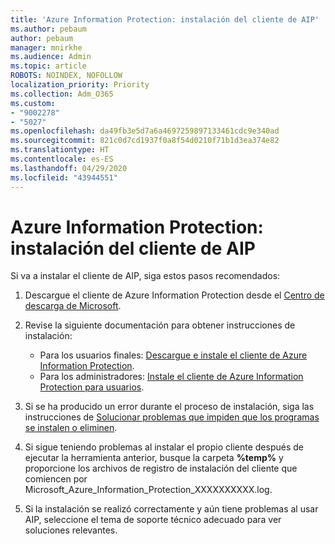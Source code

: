 ```yaml
---
title: 'Azure Information Protection: instalación del cliente de AIP'
ms.author: pebaum
author: pebaum
manager: mnirkhe
ms.audience: Admin
ms.topic: article
ROBOTS: NOINDEX, NOFOLLOW
localization_priority: Priority
ms.collection: Adm_O365
ms.custom:
- "9002278"
- "5027"
ms.openlocfilehash: da49fb3e5d7a6a4697259897133461cdc9e340ad
ms.sourcegitcommit: 821c0d7cd1937f0a8f54d0210f71b1d3ea374e82
ms.translationtype: HT
ms.contentlocale: es-ES
ms.lasthandoff: 04/29/2020
ms.locfileid: "43944551"
---
```

# <a name="azure-information-protection-aip-client-installation"></a>Azure Information Protection: instalación del cliente de AIP

Si va a instalar el cliente de AIP, siga estos pasos recomendados:

1. Descargue el cliente de Azure Information Protection desde el [Centro de descarga de Microsoft](https://www.microsoft.com/download/details.aspx?id=53018).

2. Revise la siguiente documentación para obtener instrucciones de instalación:

    - Para los usuarios finales: [Descargue e instale el cliente de Azure Information Protection](https://docs.microsoft.com/azure/information-protection/rms-client/install-client-app).
    - Para los administradores: [Instale el cliente de Azure Information Protection para usuarios](https://docs.microsoft.com/azure/information-protection/rms-client/client-admin-guide-install).

3. Si se ha producido un error durante el proceso de instalación, siga las instrucciones de [Solucionar problemas que impiden que los programas se instalen o eliminen](https://support.microsoft.com/help/17588/windows-fix-problems-that-block-programs-being-installed-or-removed).

4. Si sigue teniendo problemas al instalar el propio cliente después de ejecutar la herramienta anterior, busque la carpeta **%temp%** y proporcione los archivos de registro de instalación del cliente que comiencen por Microsoft_Azure_Information_Protection_XXXXXXXXXX.log.

5. Si la instalación se realizó correctamente y aún tiene problemas al usar AIP, seleccione el tema de soporte técnico adecuado para ver soluciones relevantes.
